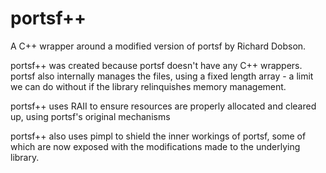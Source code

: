 # portsf++

A C++ wrapper around a modified version of portsf by Richard Dobson.

portsf++ was created because portsf doesn't have any C++ wrappers.
portsf also internally manages the files, using a fixed length array - 
a limit we can do without if the library relinquishes memory 
management.

portsf++ uses RAII to ensure resources are properly allocated and 
cleared up, using portsf's original mechanisms

portsf++ also uses pimpl to shield the inner workings of portsf, 
some of which are now exposed with the modifications made to the 
underlying library.
